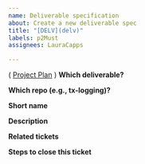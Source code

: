 ```yaml
---
name: Deliverable specification
about: Create a new deliverable spec
title: "[DELV](delv)"
labels: p2Must
assignees: LauraCapps

---
```


( [Project Plan](http://bit.ly/pdspplan) )
**Which deliverable?**

**Which repo (e.g., tx-logging)?**

**Short name**

**Description**

**Related tickets**

**Steps to close this ticket**
